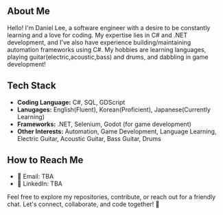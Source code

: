 ## About Me

Hello! I'm Daniel Lee, a software engineer with a desire to be constantly learning and a love for coding. My expertise lies in C# and .NET development, and I've also have experience building/maintaining automation frameworks using C#. My hobbies are learning languages, playing guitar(electric,acoustic,bass) and drums, and dabbling in game development!

## Tech Stack

- **Coding Language:** C#, SQL, GDScript
- **Lanugages:** English(Fluent), Korean(Proficient), Japanese(Currently Learning)
- **Frameworks:** .NET, Selenium, Godot (for game development)
- **Other Interests:** Automation, Game Development, Language Learning, Electric Guitar, Acoustic Guitar, Bass Guitar, Drums

## How to Reach Me

- 📧 Email: TBA
- 💼 LinkedIn: TBA

Feel free to explore my repositories, contribute, or reach out for a friendly chat. Let's connect, collaborate, and code together! 🚀
